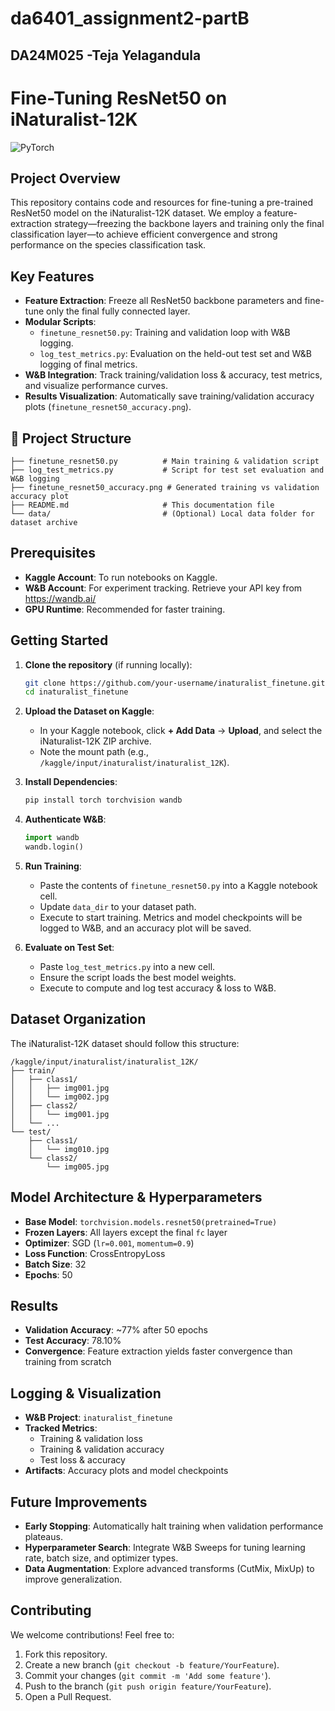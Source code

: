 # da6401_assignment2-partB
## DA24M025 -Teja Yelagandula

# Fine-Tuning ResNet50 on iNaturalist-12K

![PyTorch](https://img.shields.io/badge/PyTorch-%3E%3D1.7-yellow.svg)

##  Project Overview
This repository contains code and resources for fine-tuning a pre-trained ResNet50 model on the iNaturalist-12K dataset. We employ a feature-extraction strategy—freezing the backbone layers and training only the final classification layer—to achieve efficient convergence and strong performance on the species classification task.

##  Key Features
- **Feature Extraction**: Freeze all ResNet50 backbone parameters and fine-tune only the final fully connected layer.
- **Modular Scripts**:
  - `finetune_resnet50.py`: Training and validation loop with W&B logging.
  - `log_test_metrics.py`: Evaluation on the held-out test set and W&B logging of final metrics.
- **W&B Integration**: Track training/validation loss & accuracy, test metrics, and visualize performance curves.
- **Results Visualization**: Automatically save training/validation accuracy plots (`finetune_resnet50_accuracy.png`).

## 📁 Project Structure
```
├── finetune_resnet50.py          # Main training & validation script
├── log_test_metrics.py           # Script for test set evaluation and W&B logging
├── finetune_resnet50_accuracy.png # Generated training vs validation accuracy plot
├── README.md                     # This documentation file
└── data/                         # (Optional) Local data folder for dataset archive
```

##  Prerequisites
- **Kaggle Account**: To run notebooks on Kaggle.
- **W&B Account**: For experiment tracking. Retrieve your API key from https://wandb.ai/
- **GPU Runtime**: Recommended for faster training.

##  Getting Started
1. **Clone the repository** (if running locally):
   ```bash
   git clone https://github.com/your-username/inaturalist_finetune.git
   cd inaturalist_finetune
   ```
2. **Upload the Dataset on Kaggle**:
   - In your Kaggle notebook, click **+ Add Data** → **Upload**, and select the iNaturalist-12K ZIP archive.
   - Note the mount path (e.g., `/kaggle/input/inaturalist/inaturalist_12K`).
3. **Install Dependencies**:
   ```bash
   pip install torch torchvision wandb
   ```
4. **Authenticate W&B**:
   ```python
   import wandb
   wandb.login()
   ```
5. **Run Training**:
   - Paste the contents of `finetune_resnet50.py` into a Kaggle notebook cell.
   - Update `data_dir` to your dataset path.
   - Execute to start training. Metrics and model checkpoints will be logged to W&B, and an accuracy plot will be saved.

6. **Evaluate on Test Set**:
   - Paste `log_test_metrics.py` into a new cell.
   - Ensure the script loads the best model weights.
   - Execute to compute and log test accuracy & loss to W&B.

##  Dataset Organization
The iNaturalist-12K dataset should follow this structure:
```
/kaggle/input/inaturalist/inaturalist_12K/
├── train/
│   ├── class1/
│   │   ├── img001.jpg
│   │   └── img002.jpg
│   ├── class2/
│   │   └── img001.jpg
│   └── ...
└── test/
    ├── class1/
    │   └── img010.jpg
    └── class2/
        └── img005.jpg
```

##  Model Architecture & Hyperparameters
- **Base Model**: `torchvision.models.resnet50(pretrained=True)`
- **Frozen Layers**: All layers except the final `fc` layer
- **Optimizer**: SGD (`lr=0.001`, `momentum=0.9`)
- **Loss Function**: CrossEntropyLoss
- **Batch Size**: 32
- **Epochs**: 50

##  Results
- **Validation Accuracy**: ~77% after 50 epochs
- **Test Accuracy**: 78.10%
- **Convergence**: Feature extraction yields faster convergence than training from scratch


##  Logging & Visualization
- **W&B Project**: `inaturalist_finetune`
- **Tracked Metrics**:
  - Training & validation loss
  - Training & validation accuracy
  - Test loss & accuracy
- **Artifacts**: Accuracy plots and model checkpoints

##  Future Improvements
- **Early Stopping**: Automatically halt training when validation performance plateaus.
- **Hyperparameter Search**: Integrate W&B Sweeps for tuning learning rate, batch size, and optimizer types.
- **Data Augmentation**: Explore advanced transforms (CutMix, MixUp) to improve generalization.

##  Contributing
We welcome contributions! Feel free to:
1. Fork this repository.
2. Create a new branch (`git checkout -b feature/YourFeature`).
3. Commit your changes (`git commit -m 'Add some feature'`).
4. Push to the branch (`git push origin feature/YourFeature`).
5. Open a Pull Request.

